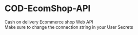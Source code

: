 # COD-EcomShop-API
Cash on delivery Ecommerce shop Web API</br>
Make sure to change the connection string in your User Secrets 
